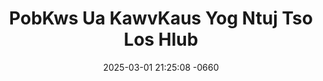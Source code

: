 ---
layout: movie-video-data
date: 2025-03-01 21:25:08 -0660
categories: movie

# Site Attributes
title: "PobKws Ua KawvKaus Yog Ntuj Tso Los Hlub"
permalink: "/movie/PobKws_Ua_KawvKaus_Yog_Ntuj_Tso_Los_Hlub"

# Movie Attributes
synopsis: "Maiv Neeb yog peb tsoom hmoob thawj tug super star. Ntawm peb cov ntxhais hu nkauj Maiv Neeb yog thawj tug uas kawm tiav hu nkauj, Maiv Neeb muaj lub hom phiaj los sawv cev thiab yuav tsis pub kom peb hmoob poob ntsej rau luag lwm haiv neeg"
producer: ""
director: "Vaj Vwj, Ntxhi Kuam Thoj"
writer: ""
video_link: "https://youtu.be/AM5w3aInlCY?si=2RopaviftcM22kCW"
genre: "Folklore Romance"
year: ""
release_type: "VHS"
storage: "Private"
thumbnail: "/assets/images/movie_thumbnails/PobKws Ua KawvKaus Yog Ntuj Tso Los Hlub.jpeg"
publishing_company: "Classic Video Production"

# Sequels + Parts
base_movie: ""
total_parts: 0
sequel: ""

# Movie Cast
cast:
- name: "Maiv Neeb Thoj"
- name: "Ntxheb Xyooj"
- name: "Tseem Vaj"
---